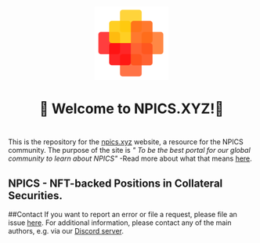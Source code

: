 <div align="center" style="margin-top: 1em; margin-bottom: 3em;">
  <a href="https://npics.xyz"><img alt="NPics logo" src="./npics-transparent.png" alt="npics.xyz" width="150"></a>
  <h1>👋 Welcome to NPICS.XYZ!👋 </h1>
</div>


This is the repository for the [npics.xyz](https://npics.xyz) website, a resource for the NPICS community. The purpose of the site is _" To be the best portal for our global community to learn about NPICS"_  -Read more about what that means [here](https://non-pics.gitbook.io/npics-v1.0/).


## NPICS - NFT-backed Positions in Collateral Securities.






##Contact
If you want to report an error or file a request, please file an issue [here](https://twitter.com/NPicsNFT). For additional information, please contact any of the main authors, e.g. via our [Discord server](https://medium.com/@npics.xyz).
